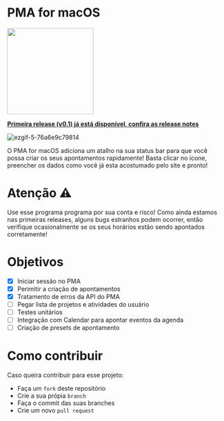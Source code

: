 # PMA for macOS
<img src="https://user-images.githubusercontent.com/23082132/73617871-d45d0900-4601-11ea-9a82-6e8b7c05b9b0.png" data-canonical-src="https://gyazo.com/eb5c5741b6a9a16c692170a41a49c858.png" width="200" />

**[Primeira release (v0.1) já está disponível, confira as release notes](https://github.com/tfmart/pma-mac/releases/tag/v0.1)**

![ezgif-5-76a6e9c79814](https://user-images.githubusercontent.com/23082132/73619902-286dea80-460e-11ea-9333-42968a05ead5.gif)

O PMA for macOS adiciona um atalho na sua status bar para que você possa criar os seus apontamentos rapidamente! Basta clicar no ícone, preencher os dados como você já esta acostumado pelo site e pronto!

# Atenção ⚠️

Use esse programa programa por sua conta e risco! Como ainda estamos nas primeiras releases, alguns bugs estranhos podem ocorrer, então verifique ocasionalmente se os seus horários estão sendo apontados corretamente!

# Objetivos

- [x] Iniciar sessão no PMA
- [x] Perimitir a criação de apontamentos
- [x] Tratamento de erros da API do PMA
- [ ] Pegar lista de projetos e atividades do usuário
- [ ] Testes unitários
- [ ] Integração com Calendar para apontar eventos da agenda
- [ ] Criação de presets de apontamento

# Como contribuir

Caso queira contribuir para esse projeto: 
* Faça um `fork` deste repositório
* Crie a sua própia `branch`
* Faça o commit das suas branches
* Crie um novo `pull request`
